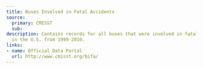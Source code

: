 ```yaml
---
title: Buses Involved in Fatal Accidents
source:
  primary: CMISST
  sub: 
description: Contains records for all buses that were involved in fatal traffic accidents
  in the U.S. from 1999-2010.
links:
- name: Official Data Portal
  url: http://www.cmisst.org/bifa/
---
```

